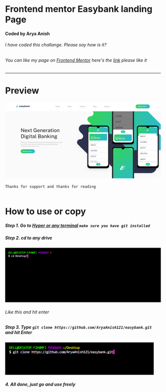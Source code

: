 # Frontend mentor Easybank landing Page

#### Coded by Arya Anish

###### I have coded this challange. Please say how is it?

###### You can like my page on [Frontend Mentor](https://www.frontendmentor.io) here's the [link](https://www.frontendmentor.io/solutions/responsive-easybank-landing-page-jCYVm2FSn) please like it

***

# Preview

![Image](hello.png)

`Thanks for support and thanks for reading`<br><br>

# How to use or copy

##### Step 1. Go to [Hyper or any terminal](https://hyper.is/) ` make sure you have git installed `
##### Step 2. cd to any drive 

![Hyper](Hyper.png)

###### _Like this and hit enter_

##### Step 3. Type `git clone https://github.com/AryaAnish121/easybank.git` and hit Enter

![Hyper](git.png)

##### 4. All done, just go and use freely
